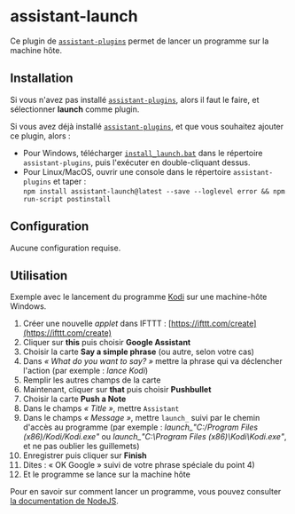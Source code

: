 # assistant-launch

Ce plugin de [`assistant-plugins`](https://aymkdn.github.io/assistant-plugins/) permet de lancer un programme sur la machine hôte.

## Installation

Si vous n'avez pas installé [`assistant-plugins`](https://aymkdn.github.io/assistant-plugins/), alors il faut le faire, et sélectionner **launch** comme plugin.

Si vous avez déjà installé [`assistant-plugins`](https://aymkdn.github.io/assistant-plugins/), et que vous souhaitez ajouter ce plugin, alors :
  - Pour Windows, télécharger [`install_launch.bat`](https://github-proxy.kodono.info/?q=https://raw.githubusercontent.com/Aymkdn/assistant-launch/master/install_launch.bat&download=install_launch.bat) dans le répertoire `assistant-plugins`, puis l'exécuter en double-cliquant dessus.  
  - Pour Linux/MacOS, ouvrir une console dans le répertoire `assistant-plugins` et taper :  
  `npm install assistant-launch@latest --save --loglevel error && npm run-script postinstall`

## Configuration

Aucune configuration requise.

## Utilisation

Exemple avec le lancement du programme [Kodi](https://kodi.tv) sur une machine-hôte Windows.

  1) Créer une nouvelle *applet* dans IFTTT : [https://ifttt.com/create](https://ifttt.com/create)  
  2) Cliquer sur **this** puis choisir **Google Assistant**  
  3) Choisir la carte **Say a simple phrase** (ou autre, selon votre cas)  
  4) Dans *« What do you want to say? »* mettre la phrase qui va déclencher l'action (par exemple : *lance Kodi*)  
  5) Remplir les autres champs de la carte  
  6) Maintenant, cliquer sur **that** puis choisir **Pushbullet**  
  7) Choisir la carte **Push a Note**  
  8) Dans le champs *« Title »*, mettre `Assistant`  
  9) Dans le champs *« Message »*, mettre `launch_` suivi par le chemin d'accès au programme (par exemple : *launch_"C:/Program Files (x86)/Kodi/Kodi.exe"* ou *launch_"C:\\Program Files (x86)\\Kodi\\Kodi.exe"*, et ne pas oublier les guillemets)  
  10) Enregistrer puis cliquer sur **Finish**  
  11) Dites : « OK Google » suivi de votre phrase spéciale du point 4)  
  12) Et le programme se lance sur la machine hôte
  
Pour en savoir sur comment lancer un programme, vous pouvez consulter [la documentation de NodeJS](https://nodejs.org/api/child_process.html#child_process_child_process_exec_command_options_callback).

